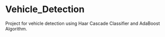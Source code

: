 # Vehicle_Detection
Project for vehicle detection using Haar Cascade Classifier and AdaBoost Algorithm.
